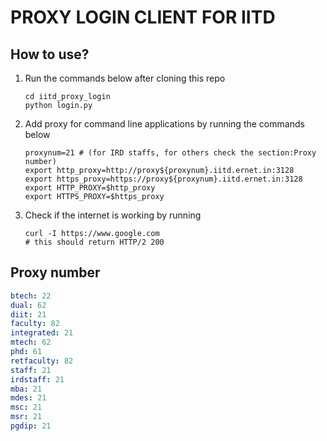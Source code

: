 # PROXY LOGIN CLIENT FOR IITD

## How to use?
1. Run the commands below after cloning this repo
   ```shell
   cd iitd_proxy_login
   python login.py
   ```

2. Add proxy for command line applications by running the commands below
   ```shell
   proxynum=21 # (for IRD staffs, for others check the section:Proxy number)
   export http_proxy=http://proxy${proxynum}.iitd.ernet.in:3128
   export https_proxy=https://proxy${proxynum}.iitd.ernet.in:3128
   export HTTP_PROXY=$http_proxy
   export HTTPS_PROXY=$https_proxy
   ```
4. Check if the internet is working by running 
   ```
   curl -I https://www.google.com
   # this should return HTTP/2 200
   ```


## Proxy number
```yaml
btech: 22
dual: 62
diit: 21
faculty: 82
integrated: 21
mtech: 62
phd: 61
retfaculty: 82
staff: 21
irdstaff: 21
mba: 21
mdes: 21
msc: 21
msr: 21
pgdip: 21
```